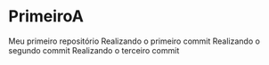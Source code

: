 # PrimeiroA
 Meu primeiro repositório
Realizando o primeiro commit
Realizando o segundo commit
Realizando o terceiro commit
